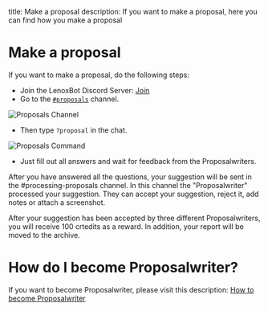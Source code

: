 title: Make a proposal
description: If you want to make a proposal, here you can find how you make a proposal

# Make a proposal

If you want to make a proposal, do the following steps:

* Join the LenoxBot Discord Server: [Join](https://lenoxbot.com/discord/)
* Go to the [`#proposals`](https://discord.gg/jjwWPj4) channel.

![Proposals Channel](https://i.imgur.com/TGWIkPp.png)

* Then type `?proposal` in the chat.

![Proposals Command](https://i.imgur.com/SItTA9w.png)

* Just fill out all answers and wait for feedback from the Proposalwriters.

After you have answered all the questions, your suggestion will be sent in the #processing-proposals channel. In this channel the "Proposalwriter" processed your suggestion. They can accept your suggestion, reject it, add notes or attach a screenshot.

After your suggestion has been accepted by three different Proposalwriters, you will receive 100 crtedits as a reward. In addition, your report will be moved to the archive.

# How do I become Proposalwriter?

If you want to become Proposalwriter, please visit this description: [How to become Proposalwriter](https://docs.lenoxbot.com/General%20FAQ/Team/Proposal-Writer/)
